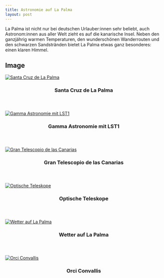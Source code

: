 ```yaml
---
title: Astronomie auf La Palma
layout: post
---
```


<!-- La Palma als Standort für Astronomie -->
La Palma ist nicht nur bei deutschen Urlauber:innen sehr beliebt, auch Astronom:innen aus aller Welt zieht es auf die kanarische Insel. Neben den ganzjährig warmen Temperaturen, den wunderschönen Wanderrouten und den schwarzen Sandstränden bietet La Palma etwas ganz besonderes: einen klaren Himmel.

<!-- Eindruecke -->
<h2>Image</h2>

<div class="row">
  <div class="4u 12u$(mobile)">
    <div class="item">
      <a href="#" class="image fit"><img src="{{'assets/images/SantaCruz_241123.jpg'|relative_url}}" alt="Santa Cruz de La Palma"/></a>
      <header>
        <h3>Santa Cruz de La Palma</h3>
      </header>
    </div>
    <div class="item">
      <a href="#" class="image fit"><img src="{{'assets/images/LST_LaPalma_20241202.jpg'|relative_url}}" alt="Gamma Astronomie mit LST1"/></a>
      <header>
        <h3>Gamma Astronomie mit LST1</h3>
      </header>
    </div>
  </div>
  <div class="4u 12u$(mobile)">
    <div class="item">
      <a href="#" class="image fit"><img src="{{'assets/images/GTC_Besichtigung_20241130.jpg'|relative_url}}" alt="Gran Telescopio de las Canarias"/></a>
      <header>
        <h3>Gran Telescopio de las Canarias</h3>
      </header>
    </div>
    <div class="item">
      <a href="#" class="image fit"><img src="{{'assets/images/TNG_and_GTC_20241203.jpg'|relative_url}}" alt="Optische Teleskope"/></a>
      <header>
        <h3>Optische Teleskope</h3>
      </header>
    </div>
  </div>
  <div class="4u$ 12u$(mobile)">
    <div class="item">
      <a href="#" class="image fit"><img src="{{'assets/images/Roque_20241128.jpg'|relative_url}}" alt="Wetter auf La Palma"/></a>
      <header>
        <h3>Wetter auf La Palma</h3>
      </header>
    </div>
    <div class="item">
      <a href="#" class="image fit"><img src="{{'assets/images/pic07.jpg'|relative_url}}" alt="Orci Convallis"/></a>
      <header>
        <h3>Orci Convallis</h3>
      </header>
    </div>
  </div>
</div>
